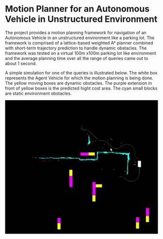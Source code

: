 # Motion Planner for an Autonomous Vehicle in Unstructured Environment
The project provides a motion planning framework for navigation of an Autonomous Vehicle in an unstructured environment like a parking lot.
The framework is comprised of a lattice-based weighted A* planner combined with short-term trajectory prediction to handle dynamic obstacles.
The framework was tested on a virtual 100m x100m parking lot like environment and the average planning time over all the range of queries came out to about 1 second.

A simple simulation for one of the queries is illustrated below. 
The white box represents the Agent Vehicle for which the motion planning is being done.
The yellow moving boxes are dynamic obstacles.
The purple extension in front of yellow boxes is the predicted hight cost area.
The cyan small blocks are static environment obstacles.


   ![](planner.gif)
